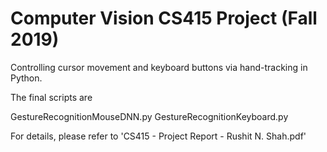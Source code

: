 # Computer Vision CS415 Project (Fall 2019)

Controlling cursor movement and keyboard buttons via hand-tracking in Python.

The final scripts are 

GestureRecognitionMouseDNN.py
GestureRecognitionKeyboard.py

For details, please refer to 'CS415 - Project Report - Rushit N. Shah.pdf'
